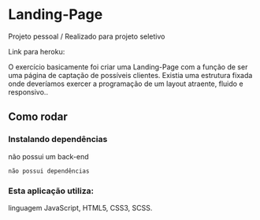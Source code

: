 # Landing-Page

Projeto pessoal / Realizado para projeto seletivo

Link para heroku: 

O exercício basicamente foi criar uma Landing-Page com a função de ser uma página de captação de possíveis clientes. 
Existia uma estrutura fixada onde deveríamos exercer a programação de um layout atraente, fluido e responsivo..

## Como rodar

### Instalando dependências
não possui um back-end 
```
não possui dependências
```

### Esta aplicação utiliza: 
linguagem JavaScript, HTML5, CSS3, SCSS.

